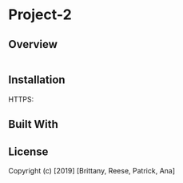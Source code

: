 # Project-2

## Overview

![]()


## Installation




HTTPS:


## Built With




## License


Copyright (c) [2019] [Brittany, Reese, Patrick, Ana]
